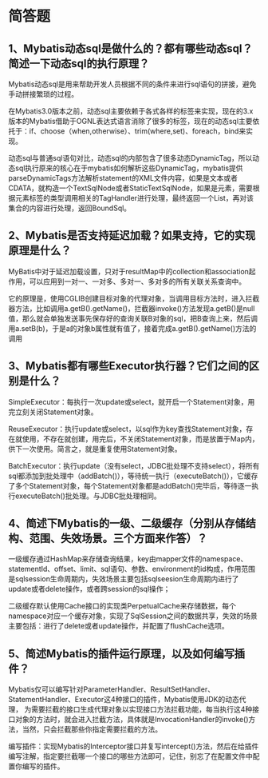 # 简答题

##  1、Mybatis动态sql是做什么的？都有哪些动态sql？简述一下动态sql的执行原理？

Mybatis动态sql是用来帮助开发人员根据不同的条件来进行sql语句的拼接，避免手动拼接繁琐的过程。

在Mybatis3.0版本之前，动态sql主要依赖于各式各样的标签来实现，现在的3.x版本的Mybatis借助于OGNL表达式语言消除了很多的标签，现在的动态sql主要依托于：if、choose（when,otherwise）、trim(where,set)、foreach，bind来实现。

动态sql与普通sql语句对比，动态sql的内部包含了很多动态DynamicTag，所以动态sql执行原来的核心在于mybatis如何解析这些DynamicTag，mybatis提供parseDynamicTags方法解析statement的XML文件内容，如果是文本或者CDATA，就构造一个TextSqlNode或者StaticTextSqlNode，如果是元素，需要根据元素标签的类型调用相关的TagHandler进行处理，最终返回一个List<SqlNode>，再对该集合的内容进行处理，返回BoundSql。



##  2、Mybatis是否支持延迟加载？如果支持，它的实现原理是什么？

MyBatis中对于延迟加载设置，只对于resultMap中的collection和association起作用，可以应用到一对一、一对多、多对一、多对多的所有关联关系查询中。

它的原理是，使用CGLIB创建目标对象的代理对象，当调用目标方法时，进入拦截器方法，比如调用a.getB().getName()，拦截器invoke()方法发现a.getB()是null值，那么就会单独发送事先保存好的查询关联B对象的sql，把B查询上来，然后调用a.setB(b)，于是a的对象b属性就有值了，接着完成a.getB().getName()方法的调用 



## 3、Mybatis都有哪些Executor执行器？它们之间的区别是什么？

SimpleExecutor：每执行一次update或select，就开启一个Statement对象，用完立刻关闭Statement对象。

ReuseExecutor：执行update或select，以sql作为key查找Statement对象，存在就使用，不存在就创建，用完后，不关闭Statement对象，而是放置于Map内，供下一次使用。简言之，就是重复使用Statement对象。

BatchExecutor：执行update（没有select，JDBC批处理不支持select），将所有sql都添加到批处理中（addBatch()），等待统一执行（executeBatch()），它缓存了多个Statement对象，每个Statement对象都是addBatch()完毕后，等待逐一执行executeBatch()批处理。与JDBC批处理相同。



## 4、简述下Mybatis的一级、二级缓存（分别从存储结构、范围、失效场景。三个方面来作答）？

一级缓存通过HashMap来存储查询结果，key由mapper文件的namespace、statementId、offset、limit、sql语句、参数、environment的id构成，作用范围是sqlsession生命周期内，失效场景主要包括sqlseesion生命周期内进行了update或者delete操作，或者跨session的sql操作；

二级缓存默认使用Cache接口的实现类PerpetualCache来存储数据，每个namespace对应一个缓存对象，实现了SqlSession之间的数据共享，失效的场景主要包括：进行了delete或者update操作，并配置了flushCache选项。



##  5、简述Mybatis的插件运行原理，以及如何编写插件？

Mybatis仅可以编写针对ParameterHandler、ResultSetHandler、StatementHandler、Executor这4种接口的插件，Mybatis使用JDK的动态代理， 为需要拦截的接口生成代理对象以实现接口方法拦截功能，每当执行这4种接口对象的方法时，就会进入拦截方法，具体就是InvocationHandler的invoke()方法，当然，只会拦截那些你指定需要拦截的方法。 

编写插件：实现Mybatis的Interceptor接口并复写intercept()方法，然后在给插件编写注解，指定要拦截哪一个接口的哪些方法即可，记住，别忘了在配置文件中配置你编写的插件。 








